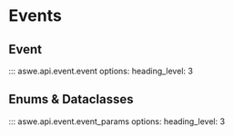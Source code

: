 # Events

## Event

<!-- prettier-ignore -->
::: aswe.api.event.event
    options:
        heading_level: 3

## Enums & Dataclasses

<!-- prettier-ignore -->
::: aswe.api.event.event_params
    options:
        heading_level: 3
